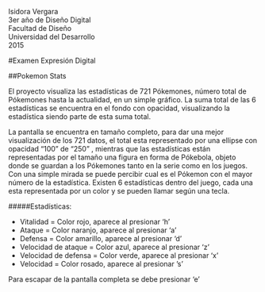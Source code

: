 Isidora Vergara<br>
3er año de Diseño Digital<br>
Facultad de Diseño<br>
Universidad del Desarrollo<br>
2015<br>

#Examen Expresión Digital

##Pokemon Stats

El proyecto visualiza las estadísticas de 721 Pókemones, número total de Pókemones hasta la actualidad, en un simple gráfico. La suma total de las 6 estadísticas se encuentra en el fondo con opacidad, visualizando la estadística siendo parte de esta suma total.

La pantalla se encuentra en tamaño completo, para dar una mejor visualización de los 721 datos, el total esta representado por una ellipse con opacidad “100” de “250” , mientras que las estadísticas están representadas por el tamaño una figura en forma de Pókebola, objeto donde se guardan a los Pókemones tanto en la serie como en los juegos. Con una simple mirada se puede percibir cual es el Pókemon con el mayor número de la estadística. Existen 6 estadísticas dentro del juego, cada una esta representada por un color y se pueden llamar según una tecla.


#####Estadísticas: 

* Vitalidad = Color rojo, aparece al presionar ‘h’
* Ataque = Color naranjo, aparece al presionar ‘a’
* Defensa = Color amarillo, aparece al presionar ‘d’
* Velocidad de ataque = Color azul, aparece al presionar ‘z’
* Velocidad de defensa = Color verde, aparece al presionar ‘x’
* Velocidad = Color rosado, aparece al presionar ’s’


Para escapar de la pantalla completa se debe presionar ‘e’
